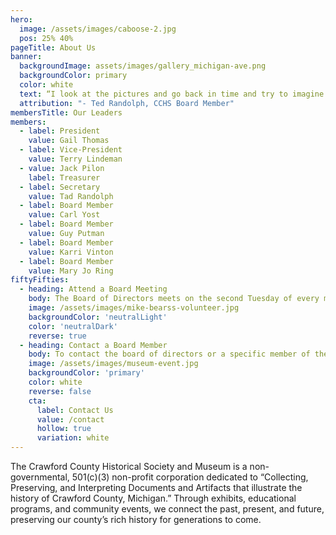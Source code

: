 ```yaml
---
hero: 
  image: /assets/images/caboose-2.jpg
  pos: 25% 40%
pageTitle: About Us
banner:
  backgroundImage: assets/images/gallery_michigan-ave.png
  backgroundColor: primary
  color: white
  text: “I look at the pictures and go back in time and try to imagine what it would have been like then. Just walking through, it could take a couple hours [...], we may have to ring the bell and close the door before you get finished.”
  attribution: "- Ted Randolph, CCHS Board Member"
membersTitle: Our Leaders
members:
  - label: President
    value: Gail Thomas
  - label: Vice-President
    value: Terry Lindeman
  - value: Jack Pilon
    label: Treasurer
  - label: Secretary
    value: Tad Randolph
  - label: Board Member
    value: Carl Yost
  - label: Board Member
    value: Guy Putman
  - label: Board Member
    value: Karri Vinton
  - label: Board Member
    value: Mary Jo Ring
fiftyFifties:
  - heading: Attend a Board Meeting
    body: The Board of Directors meets on the second Tuesday of every month at 3pm. From April to September, meetings are held at the Museum (97 East Michigan Avenue). From October to March, the board meets at the Grayling Township Hall (2090 Viking Way).
    image: /assets/images/mike-bearss-volunteer.jpg
    backgroundColor: 'neutralLight'
    color: 'neutralDark'
    reverse: true
  - heading: Contact a Board Member
    body: To contact the board of directors or a specific member of the board, please call or send a message to the Crawford County Historical Society and someone will get back to you as soon as possible.
    image: /assets/images/museum-event.jpg
    backgroundColor: 'primary'
    color: white
    reverse: false
    cta:
      label: Contact Us
      value: /contact
      hollow: true
      variation: white
---
```

The Crawford County Historical Society and Museum is a non-governmental, 501(c)(3) non-profit corporation dedicated to “Collecting, Preserving, and Interpreting Documents and Artifacts that illustrate the history of Crawford County, Michigan.” Through exhibits, educational programs, and community events, we connect the past, present, and future, preserving our county’s rich history for generations to come.

